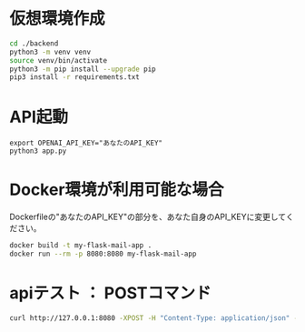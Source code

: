 # 仮想環境作成

```sh
cd ./backend
python3 -m venv venv
source venv/bin/activate
python3 -m pip install --upgrade pip
pip3 install -r requirements.txt
```

# API起動

```
export OPENAI_API_KEY="あなたのAPI_KEY"
python3 app.py
```

# Docker環境が利用可能な場合

Dockerfileの"あなたのAPI_KEY"の部分を、あなた自身のAPI_KEYに変更してください。

```sh
docker build -t my-flask-mail-app .
docker run --rm -p 8080:8080 my-flask-mail-app
```

# apiテスト ： POSTコマンド
```sh
curl http://127.0.0.1:8080 -XPOST -H "Content-Type: application/json" -d  '{"content":"先日はミーティングのスケジュール候補日を提案してもらってありがとう。しかし、提案いただいた日程では私たちの方で調整が難しい。ということで、改めて下記のいずれかでミーティングを実施することはできる？次の日程の中から都合が合う日程を教えて。6月5日（日）終日、6月6日（月）午前中、6月8日（水）午後"}'

